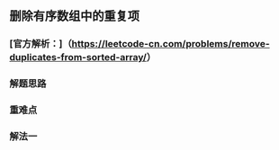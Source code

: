 ## 删除有序数组中的重复项

### [官方解析：]（<https://leetcode-cn.com/problems/remove-duplicates-from-sorted-array/>）

### 解题思路

### 重难点

### 解法一
